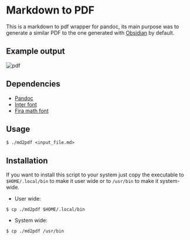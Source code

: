 # Markdown to PDF

This is a markdown to pdf wrapper for pandoc, its main purpose was to generate
a similar PDF to the one generated with [Obsidian](https://obsidian.md/) by
default.

## Example output

![pdf](https://user-images.githubusercontent.com/64109770/235328806-cb7bd0aa-0b7e-44d3-b162-aa50a482d3a7.gif)

## Dependencies

- [Pandoc](https://pandoc.org/)
- [Inter font](https://fonts.google.com/specimen/Inter)
- [Fira math font](https://github.com/firamath/firamath)

## Usage

```shell
$ ./md2pdf <input_file.md>
```

## Installation

If you want to install this script to your system just copy the executable to
`$HOME/.local/bin` to make it user wide or to `/usr/bin` to make it system-wide.

- User wide:
```shell
$ cp ./md2pdf $HOME/.local/bin
```

- System wide:
```shell
$ cp ./md2pdf /usr/bin
```
